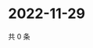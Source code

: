 # 2022-11-29

共 0 条

<!-- BEGIN WEIBO -->
<!-- 最后更新时间 Tue Nov 29 2022 05:13:22 GMT+0800 (China Standard Time) -->

<!-- END WEIBO -->
